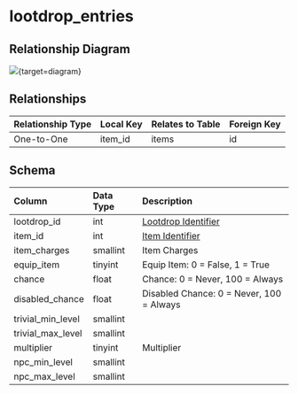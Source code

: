 # lootdrop_entries

## Relationship Diagram
[![](https://mermaid.ink/img/eyJjb2RlIjoiZXJEaWFncmFtXG4gICAgbG9vdGRyb3BfZW50cmllcyB7XG4gICAgICAgIGludHVuc2lnbmVkIGxvb3Rkcm9wX2lkXG4gICAgICAgIGludCBpdGVtX2lkXG4gICAgfVxuICAgIGl0ZW1zIHtcbiAgICAgICAgaW50IGlkXG4gICAgfVxuICAgIGxvb3Rkcm9wX2VudHJpZXMgfHwtLW97IGl0ZW1zIDogT25lLXRvLU9uZVxuXG4iLCJtZXJtYWlkIjp7InRoZW1lIjoiZGVmYXVsdCJ9LCJ1cGRhdGVFZGl0b3IiOnRydWUsImF1dG9TeW5jIjp0cnVlLCJ1cGRhdGVEaWFncmFtIjp0cnVlfQ==)](https://mermaid.ink/img/eyJjb2RlIjoiZXJEaWFncmFtXG4gICAgbG9vdGRyb3BfZW50cmllcyB7XG4gICAgICAgIGludHVuc2lnbmVkIGxvb3Rkcm9wX2lkXG4gICAgICAgIGludCBpdGVtX2lkXG4gICAgfVxuICAgIGl0ZW1zIHtcbiAgICAgICAgaW50IGlkXG4gICAgfVxuICAgIGxvb3Rkcm9wX2VudHJpZXMgfHwtLW97IGl0ZW1zIDogT25lLXRvLU9uZVxuXG4iLCJtZXJtYWlkIjp7InRoZW1lIjoiZGVmYXVsdCJ9LCJ1cGRhdGVFZGl0b3IiOnRydWUsImF1dG9TeW5jIjp0cnVlLCJ1cGRhdGVEaWFncmFtIjp0cnVlfQ==){target=diagram}

## Relationships
| Relationship Type | Local Key | Relates to Table | Foreign Key |
| :--- | :--- | :--- | :--- |
| One-to-One | item_id | items | id |


## Schema
| Column | Data Type | Description |
| :--- | :--- | :--- |
| lootdrop_id | int | [Lootdrop Identifier](lootdrop.md) |
| item_id | int | [Item Identifier](../../schema/items/items.md) |
| item_charges | smallint | Item Charges |
| equip_item | tinyint | Equip Item: 0 = False, 1 = True |
| chance | float | Chance: 0 = Never, 100 = Always |
| disabled_chance | float | Disabled Chance: 0 = Never, 100 = Always |
| trivial_min_level | smallint |  |
| trivial_max_level | smallint |  |
| multiplier | tinyint | Multiplier |
| npc_min_level | smallint |  |
| npc_max_level | smallint |  |

